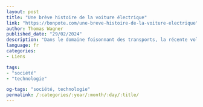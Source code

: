 ```yaml
---
layout: post
title: "Une brève histoire de la voiture électrique"
link: "https://bonpote.com/une-breve-histoire-de-la-voiture-electrique"
author: Thomas Wagner
published_date: "29/02/2024"
description: "Dans le domaine foisonnant des transports, la récente volte-face du secteur automobile en direction d’une électrification totale, du moins dans la plupart des pays occidentaux et dans une bonne partie de la Chine, constitue un tournant majeur, une petite révolution."
language: fr
categories:
- Liens

tags:
- "société"
- "technologie"

og-tags: "société, technologie"
permalink: /:categories/:year/:month/:day/:title/
---
```

